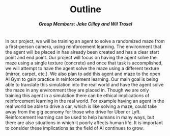   <div align=center>
    <h1><span><b>Outline</b></span></h1>
    <h5> Group Members: Jake Cillay and Wil Troxel </h5>
  <img src="" />
  </div>
 
 <div align=left> 
    <p>
      In our project, we will be training an agent to solve a randomized maze from a first-person camera, using reinforcement learning. The environment that the agent will be placed in has already been created and has a clear start point and end point. Our project will focus on having the agent solve the maze using a single texture (concrete) and once that task is accomplished, we will attempt to have the agent solve the maze using a different texture (mirror, carpet, etc.). We also plan to add this agent and maze to the open AI Gym to gain practice in reinforcement learning. Our main goal is being able to translate this simulation into the real world and have the agent solve the maze in any environment they are placed in. Though we are only training this agent in a simulation there can be ethical implications of reinforcement learning in the real world. For example having an agent in the real world be able to drive a car, which is like solving a maze, could take away from the gig economy for those who drive for Uber or Lyft. Reinforcement learning can be used to help humans in many ways, but there are also situations in which it poorly affects human life. It is important to consider these implications as the field of AI continues to grow.
    </p>
 </div>
  

